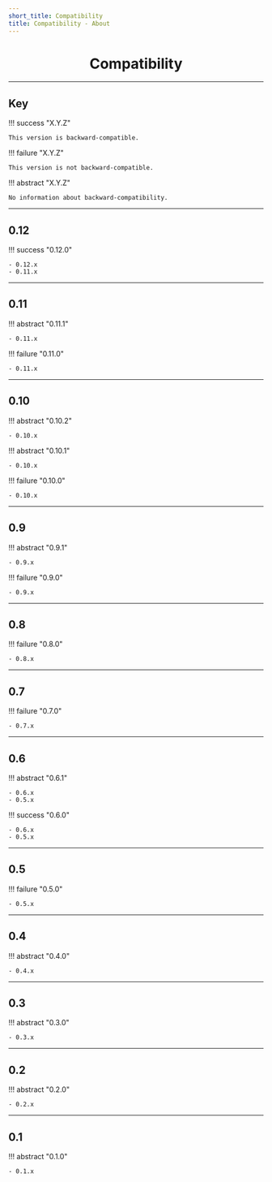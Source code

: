 ```yaml
---
short_title: Compatibility
title: Compatibility - About
---
```


<h1 align="center">Compatibility</h1>


---
## Key

!!! success "X.Y.Z"

    This version is backward-compatible.

!!! failure "X.Y.Z"

    This version is not backward-compatible.

!!! abstract "X.Y.Z"

    No information about backward-compatibility.



---
## 0.12

!!! success "0.12.0"

    - 0.12.x
    - 0.11.x


---
## 0.11

!!! abstract "0.11.1"

    - 0.11.x


!!! failure "0.11.0"

    - 0.11.x


---
## 0.10

!!! abstract "0.10.2"

    - 0.10.x


!!! abstract "0.10.1"

    - 0.10.x


!!! failure "0.10.0"

    - 0.10.x


---
## 0.9

!!! abstract "0.9.1"

    - 0.9.x


!!! failure "0.9.0"

    - 0.9.x


---
## 0.8

!!! failure "0.8.0"

    - 0.8.x


---
## 0.7

!!! failure "0.7.0"

    - 0.7.x


---
## 0.6

!!! abstract "0.6.1"

    - 0.6.x
    - 0.5.x


!!! success "0.6.0"

    - 0.6.x
    - 0.5.x


---
## 0.5

!!! failure "0.5.0"

    - 0.5.x


---
## 0.4

!!! abstract "0.4.0"

    - 0.4.x

---
## 0.3

!!! abstract "0.3.0"

    - 0.3.x


---
## 0.2

!!! abstract "0.2.0"

    - 0.2.x


---
## 0.1

!!! abstract "0.1.0"

    - 0.1.x
